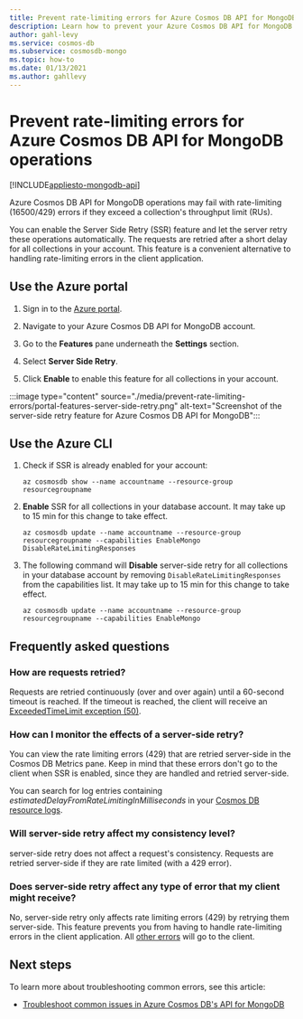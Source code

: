 ```yaml
---
title: Prevent rate-limiting errors for Azure Cosmos DB API for MongoDB operations.
description: Learn how to prevent your Azure Cosmos DB API for MongoDB operations from hitting rate limiting errors with the SSR (server-side retry) feature. 
author: gahl-levy
ms.service: cosmos-db
ms.subservice: cosmosdb-mongo
ms.topic: how-to
ms.date: 01/13/2021
ms.author: gahllevy
---
```


# Prevent rate-limiting errors for Azure Cosmos DB API for MongoDB operations
[!INCLUDE[appliesto-mongodb-api](../includes/appliesto-mongodb-api.md)]

Azure Cosmos DB API for MongoDB operations may fail with rate-limiting (16500/429) errors if they exceed a collection's throughput limit (RUs). 

You can enable the Server Side Retry (SSR) feature and let the server retry these operations automatically. The requests are retried after a short delay for all collections in your account. This feature is a convenient alternative to handling rate-limiting errors in the client application.

## Use the Azure portal

1. Sign in to the [Azure portal](https://portal.azure.com/).

1. Navigate to your Azure Cosmos DB API for MongoDB account.

1. Go to the **Features** pane underneath the **Settings** section.

1. Select **Server Side Retry**.

1. Click **Enable** to enable this feature for all collections in your account.

:::image type="content" source="./media/prevent-rate-limiting-errors/portal-features-server-side-retry.png" alt-text="Screenshot of the server-side retry feature for Azure Cosmos DB API for MongoDB":::

## Use the Azure CLI

1. Check if SSR is already enabled for your account:

   ```azurecli-interactive
   az cosmosdb show --name accountname --resource-group resourcegroupname
   ```

1. **Enable** SSR for all collections in your database account. It may take up to 15 min for this change to take effect.

   ```azurecli-interactive
   az cosmosdb update --name accountname --resource-group resourcegroupname --capabilities EnableMongo DisableRateLimitingResponses
   ```

1. The following command will **Disable** server-side retry for all collections in your database account by removing `DisableRateLimitingResponses` from the capabilities list. It may take up to 15 min for this change to take effect.

   ```azurecli-interactive
   az cosmosdb update --name accountname --resource-group resourcegroupname --capabilities EnableMongo
   ```

## Frequently asked questions

### How are requests retried?

Requests are retried continuously (over and over again) until a 60-second timeout is reached. If the timeout is reached, the client will receive an [ExceededTimeLimit exception (50)](error-codes-solutions.md).

### How can I monitor the effects of a server-side retry?

You can view the rate limiting errors (429) that are retried server-side in the Cosmos DB Metrics pane. Keep in mind that these errors don't go to the client when SSR is enabled, since they are handled and retried server-side.

You can search for log entries containing *estimatedDelayFromRateLimitingInMilliseconds* in your [Cosmos DB resource logs](../cosmosdb-monitor-resource-logs.md).

### Will server-side retry affect my consistency level?

server-side retry does not affect a request's consistency. Requests are retried server-side if they are rate limited (with a 429 error).

### Does server-side retry affect any type of error that my client might receive?

No, server-side retry only affects rate limiting errors (429) by retrying them server-side. This feature prevents you from having to handle rate-limiting errors in the client application. All [other errors](error-codes-solutions.md) will go to the client.

## Next steps

To learn more about troubleshooting common errors, see this article:

* [Troubleshoot common issues in Azure Cosmos DB's API for MongoDB](error-codes-solutions.md)
